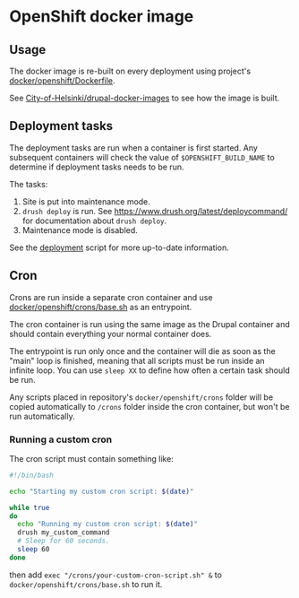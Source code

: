 # OpenShift docker image

## Usage

The docker image is re-built on every deployment using project's [docker/openshift/Dockerfile](/docker/openshift/Dockerfile). 

See [City-of-Helsinki/drupal-docker-images](https://github.com/City-of-Helsinki/drupal-docker-images#openshift-drupal-docker-image) to see how the image is built.

## Deployment tasks

The deployment tasks are run when a container is first started. Any subsequent containers will check the value of `$OPENSHIFT_BUILD_NAME` to determine if deployment tasks needs to be run.

The tasks:

1. Site is put into maintenance mode.
2. `drush deploy` is run. See https://www.drush.org/latest/deploycommand/ for documentation about `drush deploy`.
3. Maintenance mode is disabled.

See the [deployment](/docker/openshift/entrypoints/20-deploy.sh) script for more up-to-date information.

## Cron

Crons are run inside a separate cron container and use [docker/openshift/crons/base.sh](/docker/openshift/crons/base.sh) as an entrypoint.

The cron container is run using the same image as the Drupal container and should contain everything your normal container does.

The entrypoint is run only once and the container will die as soon as the "main" loop is finished, meaning that all scripts must be run inside an infinite loop. You can use `sleep XX` to define how often a certain task should be run.

Any scripts placed in repository's `docker/openshift/crons` folder will be copied automatically
to `/crons` folder inside the cron container, but won't be run automatically.

### Running a custom cron

The cron script must contain something like:

```bash
#!/bin/bash

echo "Starting my custom cron script: $(date)"

while true
do
  echo "Running my custom cron script: $(date)"
  drush my_custom_command
  # Sleep for 60 seconds.
  sleep 60
done
```

then add `exec "/crons/your-custom-cron-script.sh" &` to `docker/openshift/crons/base.sh` to run it.
